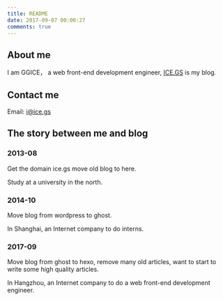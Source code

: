 ```yaml
---
title: README
date: 2017-09-07 00:00:27
comments: true
---
```


## About me

I am GGICE， a web front-end development engineer, [ICE.GS](https://ice.gs) is my blog.

## Contact me

Email: i@ice.gs

## The story between me and blog

### 2013-08

Get the domain ice.gs move old blog to here.

Study at a university in the north.

### 2014-10

Move blog from wordpress to ghost.

In Shanghai, an Internet company to do interns.

### 2017-09

Move blog from ghost to hexo, remove many old articles, want to start to write some high quality articles.

In Hangzhou,  an Internet company to do  a web front-end development engineer.

